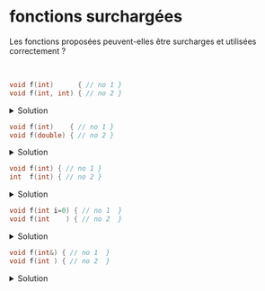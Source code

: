 # fonctions surchargées

Les fonctions proposées peuvent-elles être surcharges et utilisées correctement ?

<br>

~~~cpp
void f(int)      { // no 1 }
void f(int, int) { // no 2 }
~~~

<details>
<summary>Solution</summary>

**OUI**, le nombre de paramètres est différent<br>

`f(1);		// appel no 1`<br>
`f(1, 2);	// appel no 2`

</details>

~~~cpp
void f(int)    { // no 1 }
void f(double) { // no 2 }
~~~

<details>
<summary>Solution</summary>

**OUI**, le type des paramètres est différent

`f(1);		// appel no 1`<br>
`f(1.2);	// appel no 2`

</details>

~~~cpp
void f(int) { // no 1 }
int  f(int) { // no 2 }
~~~

<details>
<summary>Solution</summary>

**NON**, le type de retour est différent mais peut être ignoré<br>
exemple `sin(x);`<br>
=> Les fonctions ne peuvent pas être surchargées.

</details>

~~~cpp
void f(int i=0) { // no 1  }
void f(int    ) { // no 2  }
~~~

<details>
<summary>Solution</summary>

**NON**, ces fonctions **ne sont pas** disctinctes.<br>
Si le paramètre effectif renseigne le paramètre formel avec valeur par défaut, quelle fonction utiliser ?

=> mais le compilateur ne permet pas cette surcharge

</details>

~~~cpp
void f(int&) { // no 1  }
void f(int ) { // no 2  }
~~~

<details>
<summary>Solution</summary>

**OUI**, ces fonctions sont disctinctes mais **peuvent poser des problèmes** selon les paramètres utilisés.<br>

~~~cpp
const int CSTE = 2;
int i;

f(CSTE); // ne peut appeler que la no 2
f(2);    // ne peut appeler que la no 2
f(i);    // quelle fonction appeler => AMBIGUITE
~~~

</details>
